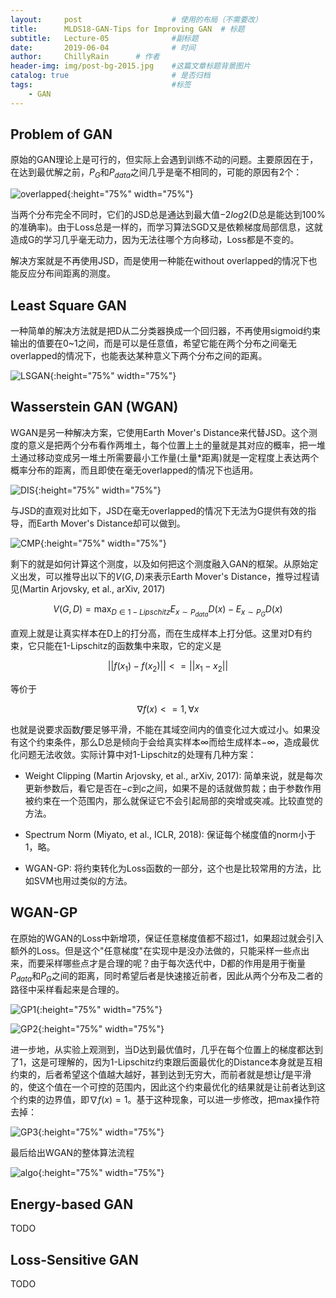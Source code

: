 ```yaml
---
layout:     post                    # 使用的布局（不需要改）
title:      MLDS18-GAN-Tips for Improving GAN  # 标题 
subtitle:   Lecture-05              #副标题
date:       2019-06-04              # 时间
author:     ChillyRain      # 作者
header-img: img/post-bg-2015.jpg    #这篇文章标题背景图片
catalog: true                       # 是否归档
tags:                               #标签
    - GAN
---
```


## Problem of GAN

原始的GAN理论上是可行的，但实际上会遇到训练不动的问题。主要原因在于，在达到最优解之前，$P_G$和$P_{data}$之间几乎是毫不相同的，可能的原因有2个：

![overlapped](/img/post-GAN-tips-overlapped.png){:height="75%" width="75%"}

当两个分布完全不同时，它们的JSD总是通达到最大值$-2log2$(D总是能达到100%的准确率)。由于Loss总是一样的，而学习算法SGD又是依赖梯度局部信息，这就造成G的学习几乎毫无动力，因为无法往哪个方向移动，Loss都是不变的。

解决方案就是不再使用JSD，而是使用一种能在without overlapped的情况下也能反应分布间距离的测度。

## Least Square GAN

一种简单的解决方法就是把D从二分类器换成一个回归器，不再使用sigmoid约束输出的值要在0~1之间，而是可以是任意值，希望它能在两个分布之间毫无overlapped的情况下，也能表达某种意义下两个分布之间的距离。

![LSGAN](/img/post-GAN-tips-LSGAN.png){:height="75%" width="75%"}

## Wasserstein GAN (WGAN)

WGAN是另一种解决方案，它使用Earth Mover's Distance来代替JSD。这个测度的意义是把两个分布看作两堆土，每个位置上土的量就是其对应的概率，把一堆土通过移动变成另一堆土所需要最小工作量(土量*距离)就是一定程度上表达两个概率分布的距离，而且即使在毫无overlapped的情况下也适用。

![DIS](/img/post-GAN-tips-WDis.png){:height="75%" width="75%"}

与JSD的直观对比如下，JSD在毫无overlapped的情况下无法为G提供有效的指导，而Earth Mover's Distance却可以做到。

![CMP](/img/post-GAN-tips-compare.png){:height="75%" width="75%"}

剩下的就是如何计算这个测度，以及如何把这个测度融入GAN的框架。从原始定义出发，可以推导出以下的$V(G, D)$来表示Earth Mover's Distance，推导过程请见(Martin Arjovsky, et al., arXiv, 2017)


$$V(G, D) = \max_{D \in 1-Lipschitz} {E_{x \sim P_{data}} D(x) - E_{x \sim P_G} D(x)} $$

直观上就是让真实样本在D上的打分高，而在生成样本上打分低。这里对D有约束，它只能在1-Lipschitz的函数集中来取，它的定义是

$$||f(x_1) - f(x_2)|| <= ||x_1 - x_2||$$

等价于

$$\nabla f(x) <= 1, \forall x$$

也就是说要求函数$f$要足够平滑，不能在其域空间内的值变化过大或过小。如果没有这个约束条件，那么D总是倾向于会给真实样本$\infty$而给生成样本$-\infty$，造成最优化问题无法收敛。实际计算中对1-Lipschitz的处理有几种方案：

* Weight Clipping (Martin Arjovsky, et al., arXiv, 2017): 简单来说，就是每次更新参数后，看它是否在$-c$到$c$之间，如果不是的话就做剪裁；由于参数作用被约束在一个范围内，那么就保证它不会引起局部的突增或突减。比较直觉的方法。

* Spectrum Norm (Miyato, et al., ICLR, 2018): 保证每个梯度值的norm小于1，略。

* WGAN-GP: 将约束转化为Loss函数的一部分，这个也是比较常用的方法，比如SVM也用过类似的方法。

## WGAN-GP

在原始的WGAN的Loss中新增项，保证任意梯度值都不超过1，如果超过就会引入额外的Loss。但是这个"任意梯度"在实现中是没办法做的，只能采样一些点出来，而要采样哪些点才是合理的呢？由于每次迭代中，D都的作用是用于衡量$P_{data}$和$P_G$之间的距离，同时希望后者是快速接近前者，因此从两个分布及二者的路径中采样看起来是合理的。

![GP1](/img/post-GAN-tips-GP1.png){:height="75%" width="75%"}

![GP2](/img/post-GAN-tips-GP2.png){:height="75%" width="75%"}

进一步地，从实验上观测到，当D达到最优值时，几乎在每个位置上的梯度都达到了1，这是可理解的，因为1-Lipschitz约束跟后面最优化的Distance本身就是互相约束的，后者希望这个值越大越好，甚到达到无穷大，而前者就是想让$f$是平滑的，使这个值在一个可控的范围内，因此这个约束最优化的结果就是让前者达到这个约束的边界值，即$\nabla f(x) = 1$。基于这种现象，可以进一步修改，把max操作符去掉：

![GP3](/img/post-GAN-tips-GP3.png){:height="75%" width="75%"}

最后给出WGAN的整体算法流程

![algo](/img/post-GAN-tips-algo.png){:height="75%" width="75%"}

## Energy-based GAN 

TODO

## Loss-Sensitive GAN

TODO



